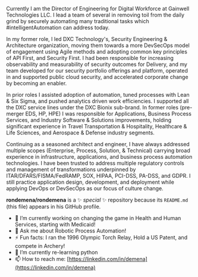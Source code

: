 Currently I am the Director of Engineering for Digital Workforce at Gainwell Technologies LLC.  I lead a team of several in removing toil from the daily grind by securely automating many traditional tasks which #intelligentAutomation can address today.

In my former role, I led DXC Technology's, Security Engineering & Architecture organization, moving them towards a more DevSecOps model of engagement using Agile methods and adopting common key principles of API First, and Security First. I had been responsible for increasing observability and measurability of security outcomes for Delivery, and my team developed for our security portfolio offerings and platform, operated in and supported public cloud security, and accelerated corporate change by becoming an enabler. 

In prior roles I assisted adoption of automation, tuned processes with Lean & Six Sigma, and pushed analytics driven work efficiencies.  I supported all the DXC service lines under the DXC Bionix sub-brand.  In former roles (pre-merger EDS, HP, HPE) I was responsible for Applications, Business Process Services, and Industry Software & Solutions improvements, holding significant experience in Travel Transportation & Hospitality, Healthcare & Life Sciences, and Aerospace & Defense industry segments.

Continuing as a seasoned architect and engineer, I have always addressed multiple scopes (Enterprise, Process, Solution, & Technical) carrying broad experience in infrastructure, applications, and business process automation technologies.  I have been trusted to address multiple regulatory controls and management of transformations underpinned by ITAR/DFARS/FISMA/FedRAMP, SOX, HIPAA, PCI-DSS, PA-DSS, and GDPR.  I still practice application design, development, and deployment while applying DevOps or DevSecOps as our focus of culture change.

**rondemena/rondemena** is a ✨ _special_ ✨ repository because its `README.md` (this file) appears in his GitHub profile.

- 🔭 I’m currently working on changing the game in Health and Human Services, starting with Medicaid!
- 💬 Ask me about Robotic Process Automation!
- ⚡ Fun facts: I ran the 1996 Olympic Torch Relay, Hold a US Patent, and compete in Archery!
- 🌱 I’m currently re-learning python
- 📫 How to reach me: [https://linkedin.com/in/demena](https://linkedin.com/in/demena)

<!--
- 👯 I’m looking to collaborate on ...
- 🤔 I’m looking for help with ...
- 💬 Ask me about ...
- 😄 Pronouns: ...
- ⚡ Fun fact: ...
-->
